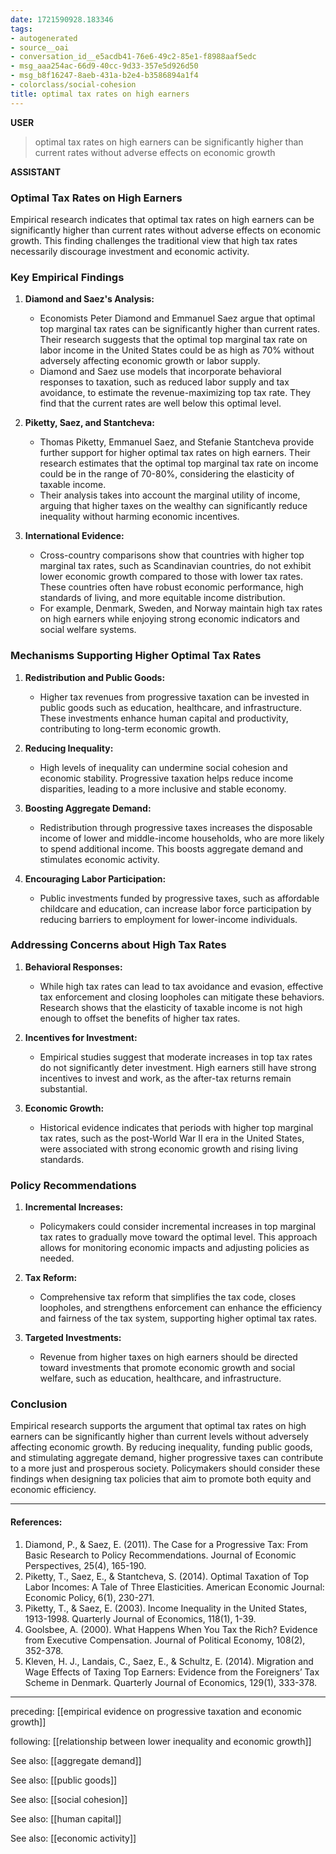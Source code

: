 ```yaml
---
date: 1721590928.183346
tags:
- autogenerated
- source__oai
- conversation_id__e5acdb41-76e6-49c2-85e1-f8988aaf5edc
- msg_aaa254ac-66d9-40cc-9d33-357e5d926d50
- msg_b8f16247-8aeb-431a-b2e4-b3586894a1f4
- colorclass/social-cohesion
title: optimal tax rates on high earners
---
```


**USER**

> optimal tax rates on high earners can be significantly higher than current rates without adverse effects on economic growth


**ASSISTANT**

### Optimal Tax Rates on High Earners

Empirical research indicates that optimal tax rates on high earners can be significantly higher than current rates without adverse effects on economic growth. This finding challenges the traditional view that high tax rates necessarily discourage investment and economic activity.

### Key Empirical Findings

1. **Diamond and Saez's Analysis:**
   - Economists Peter Diamond and Emmanuel Saez argue that optimal top marginal tax rates can be significantly higher than current rates. Their research suggests that the optimal top marginal tax rate on labor income in the United States could be as high as 70% without adversely affecting economic growth or labor supply.
   - Diamond and Saez use models that incorporate behavioral responses to taxation, such as reduced labor supply and tax avoidance, to estimate the revenue-maximizing top tax rate. They find that the current rates are well below this optimal level.

2. **Piketty, Saez, and Stantcheva:**
   - Thomas Piketty, Emmanuel Saez, and Stefanie Stantcheva provide further support for higher optimal tax rates on high earners. Their research estimates that the optimal top marginal tax rate on income could be in the range of 70-80%, considering the elasticity of taxable income.
   - Their analysis takes into account the marginal utility of income, arguing that higher taxes on the wealthy can significantly reduce inequality without harming economic incentives.

3. **International Evidence:**
   - Cross-country comparisons show that countries with higher top marginal tax rates, such as Scandinavian countries, do not exhibit lower economic growth compared to those with lower tax rates. These countries often have robust economic performance, high standards of living, and more equitable income distribution.
   - For example, Denmark, Sweden, and Norway maintain high tax rates on high earners while enjoying strong economic indicators and social welfare systems.

### Mechanisms Supporting Higher Optimal Tax Rates

1. **Redistribution and Public Goods:**
   - Higher tax revenues from progressive taxation can be invested in public goods such as education, healthcare, and infrastructure. These investments enhance human capital and productivity, contributing to long-term economic growth.

2. **Reducing Inequality:**
   - High levels of inequality can undermine social cohesion and economic stability. Progressive taxation helps reduce income disparities, leading to a more inclusive and stable economy.

3. **Boosting Aggregate Demand:**
   - Redistribution through progressive taxes increases the disposable income of lower and middle-income households, who are more likely to spend additional income. This boosts aggregate demand and stimulates economic activity.

4. **Encouraging Labor Participation:**
   - Public investments funded by progressive taxes, such as affordable childcare and education, can increase labor force participation by reducing barriers to employment for lower-income individuals.

### Addressing Concerns about High Tax Rates

1. **Behavioral Responses:**
   - While high tax rates can lead to tax avoidance and evasion, effective tax enforcement and closing loopholes can mitigate these behaviors. Research shows that the elasticity of taxable income is not high enough to offset the benefits of higher tax rates.
   
2. **Incentives for Investment:**
   - Empirical studies suggest that moderate increases in top tax rates do not significantly deter investment. High earners still have strong incentives to invest and work, as the after-tax returns remain substantial.
   
3. **Economic Growth:**
   - Historical evidence indicates that periods with higher top marginal tax rates, such as the post-World War II era in the United States, were associated with strong economic growth and rising living standards.

### Policy Recommendations

1. **Incremental Increases:**
   - Policymakers could consider incremental increases in top marginal tax rates to gradually move toward the optimal level. This approach allows for monitoring economic impacts and adjusting policies as needed.

2. **Tax Reform:**
   - Comprehensive tax reform that simplifies the tax code, closes loopholes, and strengthens enforcement can enhance the efficiency and fairness of the tax system, supporting higher optimal tax rates.

3. **Targeted Investments:**
   - Revenue from higher taxes on high earners should be directed toward investments that promote economic growth and social welfare, such as education, healthcare, and infrastructure.

### Conclusion

Empirical research supports the argument that optimal tax rates on high earners can be significantly higher than current levels without adversely affecting economic growth. By reducing inequality, funding public goods, and stimulating aggregate demand, higher progressive taxes can contribute to a more just and prosperous society. Policymakers should consider these findings when designing tax policies that aim to promote both equity and economic efficiency.

---

#### References:

1. Diamond, P., & Saez, E. (2011). The Case for a Progressive Tax: From Basic Research to Policy Recommendations. Journal of Economic Perspectives, 25(4), 165-190.
2. Piketty, T., Saez, E., & Stantcheva, S. (2014). Optimal Taxation of Top Labor Incomes: A Tale of Three Elasticities. American Economic Journal: Economic Policy, 6(1), 230-271.
3. Piketty, T., & Saez, E. (2003). Income Inequality in the United States, 1913-1998. Quarterly Journal of Economics, 118(1), 1-39.
4. Goolsbee, A. (2000). What Happens When You Tax the Rich? Evidence from Executive Compensation. Journal of Political Economy, 108(2), 352-378.
5. Kleven, H. J., Landais, C., Saez, E., & Schultz, E. (2014). Migration and Wage Effects of Taxing Top Earners: Evidence from the Foreigners’ Tax Scheme in Denmark. Quarterly Journal of Economics, 129(1), 333-378.


---

preceding: [[empirical evidence on progressive taxation and economic growth]]  


following: [[relationship between lower inequality and economic growth]]

See also: [[aggregate demand]]


See also: [[public goods]]


See also: [[social cohesion]]


See also: [[human capital]]


See also: [[economic activity]]
